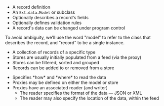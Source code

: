 <div type="expander" caption="Model">
<ul>
<li>A record definition
<li>An <code>Ext.data.Model</code> or subclass
<li>Optionally describes a record's fields
<li>Optionally defines validation rules
<li>A record's data can be changed under program control
</ul>
<p>
To avoid ambiguity, we'll use the word "model" to refer to the 
class that describes the record, and "record" to be a single instance.
</p>
</div>

<div type="expander" caption="Store">
<ul>
<li>A collection of records of a specific type
<li>Stores are usually initially populated from a feed (via the proxy)
<li>Stores can be filtered, sorted and grouped
<li>Records can be added to or removed from a store
</ul>
</div>

<div type="expander" caption="Proxy">
<ul>
<li>Specifies *how* and *where* to read the data
<li>Proxies may be defined on either the model or store
<li>Proxies have an associated reader (and writer)
<ul>
<li>The reader specifies the format of the data &mdash; JSON or XML
<li>The reader may also specify the location of the data, within the feed
</ul>
</ul>
</div>

